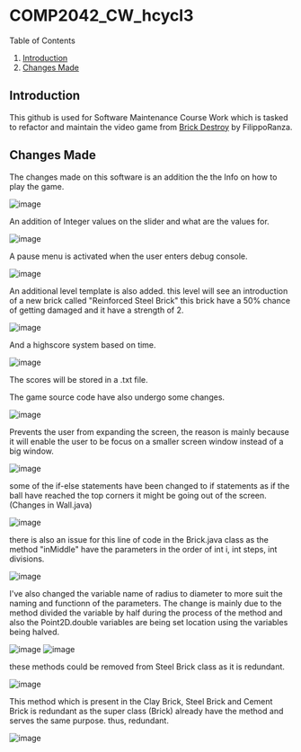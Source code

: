 # COMP2042_CW_hcycl3
 
Table of Contents 

1. [Introduction](#introduction)
2. [Changes Made](#changes-made)

## Introduction

This github is used for Software Maintenance Course Work which is tasked to refactor and maintain the video game from <a href="https://github.com/FilippoRanza/Brick_Destroy"> Brick Destroy</a> by FilippoRanza.

## Changes Made

The changes made on this software is an addition the the Info on how to play the game.

![image](https://user-images.githubusercontent.com/63916811/141622130-778e708b-da2e-4ad8-85d4-e9876ba01cf7.png)

An addition of Integer values on the slider and what are the values for.

![image](https://user-images.githubusercontent.com/63916811/141623211-44a92320-45b0-445a-b380-50ced00b74cb.png)

A pause menu is activated when the user enters debug console.

![image](https://user-images.githubusercontent.com/63916811/141623835-33633092-678f-4702-b01f-2b537044d13b.png)

An additional level template is also added. this level will see an introduction of a new brick called "Reinforced Steel Brick" this brick have a 50% chance of getting damaged and it have a strength of 2.

![image](https://user-images.githubusercontent.com/63916811/141646176-f35d03c8-e490-4851-b3e9-e5ddf477b819.png)

And a highscore system based on time. 

![image](https://user-images.githubusercontent.com/63916811/141625728-c051a5a6-25ba-495e-97b7-4e655fd034a8.png)

The scores will be stored in a .txt file.

The game source code have also undergo some changes.

![image](https://user-images.githubusercontent.com/63916811/142233279-ad0bc61b-8448-4157-90f6-b5bc971239e5.png)

Prevents the user from expanding the screen, the reason is mainly because it will enable the user to be focus on a smaller screen window instead of a big window.

![image](https://user-images.githubusercontent.com/63916811/142454723-a96282d8-9119-4717-be47-43032a5a6c59.png)

some of the if-else statements have been changed to if statements as if the ball have reached the top corners it might be going out of the screen. (Changes in Wall.java)

![image](https://user-images.githubusercontent.com/63916811/142235289-a32f3446-5813-464e-bd6b-7b670ffc0b4e.png)

there is also an issue for this line of code in the Brick.java class as the method "inMiddle" have the parameters in the order of int i, int steps, int divisions.

![image](https://user-images.githubusercontent.com/63916811/142235868-d7f14275-f953-424d-a6ec-70916421b370.png)

I've also changed the variable name of radius to diameter to more suit the naming and functionn of the parameters. The change is mainly due to the method divided the variable by half during the process of the method and also the Point2D.double variables are being set location using the variables being halved.

![image](https://user-images.githubusercontent.com/63916811/142373987-f446429c-53e2-4ad6-9039-0521889a7519.png)
![image](https://user-images.githubusercontent.com/63916811/142374051-27e66722-b1d9-4a47-a6c4-764f57689456.png)

these methods could be removed from Steel Brick class as it is redundant.

![image](https://user-images.githubusercontent.com/63916811/142449884-fa66fadf-0f36-45b2-ac0c-b4b1438e3948.png)

This method which is present in the Clay Brick, Steel Brick and Cement Brick is redundant as the super class (Brick) already have the method and serves the same purpose. thus, redundant.

![image](https://user-images.githubusercontent.com/63916811/142450152-347cb7ab-79ed-4665-8037-7e16e43aafb0.png)
